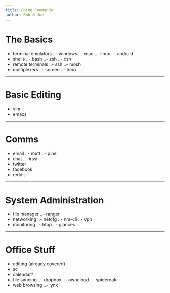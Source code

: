 ```yaml
---
title: Going Commando
author: Bob & Joe
...
```


# The Basics 

- terminal emulators
..- windows
..- mac
..- linux
..- android
- shells
..- bash
..- zsh
..- csh
- remote terminals
..- ssh
..- mosh
- multiplexers
..- screen
..- tmux

---

# Basic Editing

- vim
- emacs

---

# Comms

- email
..- mutt
..- pine
- chat
..- irssi
- twitter
- facebook
- reddit

---

# System Administration

- file manager
..- ranger
- networking
..- netcfg
..- nm-cli
..- vpn
- monitoring
..- htop
..- glances

---

# Office Stuff

- editing (already covered)
- sc
- calendar?
- file syncing
..- dropbox
..- owncloud
..- spideroak
- web browsing
..- lynx
